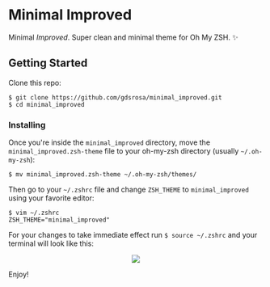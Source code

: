 # Minimal Improved

Minimal _Improved_. Super clean and minimal theme for Oh My ZSH. :sparkles:

## Getting Started

Clone this repo:

```
$ git clone https://github.com/gdsrosa/minimal_improved.git  
$ cd minimal_improved
```

### Installing

Once you're inside the `minimal_improved` directory, move the `minimal_improved.zsh-theme` file to your oh-my-zsh directory (usually `~/.oh-my-zsh`):

```
$ mv minimal_improved.zsh-theme ~/.oh-my-zsh/themes/
```

Then go to your `~/.zshrc` file and change `ZSH_THEME` to `minimal_improved` using your favorite editor:

```
$ vim ~/.zshrc
ZSH_THEME="minimal_improved"
```

For your changes to take immediate effect run `$ source ~/.zshrc` and your terminal will look like this:

<p align="center" width="200" height="200">
  <img src="https://raw.githubusercontent.com/gdsrosa/minimal_improved/master/minimal_improved_theme.png">
  <br/>
</p>

Enjoy!
